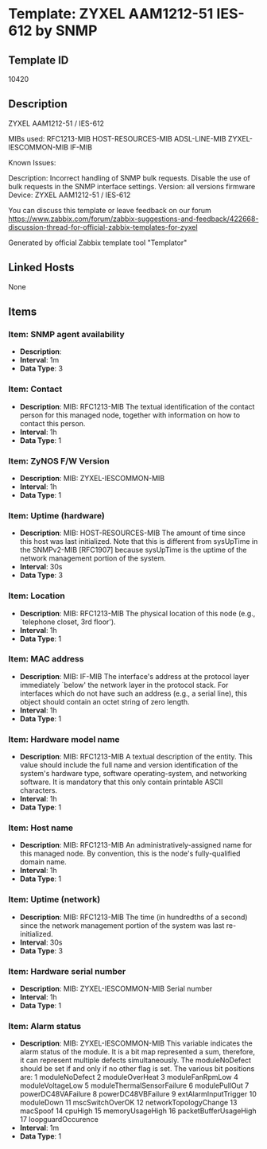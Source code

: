 # Template: ZYXEL AAM1212-51 IES-612 by SNMP

## Template ID
10420

## Description
ZYXEL AAM1212-51 / IES-612

MIBs used:
RFC1213-MIB
HOST-RESOURCES-MIB
ADSL-LINE-MIB
ZYXEL-IESCOMMON-MIB
IF-MIB

Known Issues:

  Description: Incorrect handling of SNMP bulk requests. Disable the use of bulk requests in the SNMP interface settings.
  Version: all versions firmware
  Device: ZYXEL AAM1212-51 / IES-612

You can discuss this template or leave feedback on our forum https://www.zabbix.com/forum/zabbix-suggestions-and-feedback/422668-discussion-thread-for-official-zabbix-templates-for-zyxel

Generated by official Zabbix template tool "Templator"

## Linked Hosts
None

## Items

### Item: SNMP agent availability
- **Description**: 
- **Interval**: 1m
- **Data Type**: 3

### Item: Contact
- **Description**: MIB: RFC1213-MIB
The textual identification of the contact person
for this managed node, together with information
on how to contact this person.
- **Interval**: 1h
- **Data Type**: 1

### Item: ZyNOS F/W Version
- **Description**: MIB: ZYXEL-IESCOMMON-MIB
- **Interval**: 1h
- **Data Type**: 1

### Item: Uptime (hardware)
- **Description**: MIB: HOST-RESOURCES-MIB
The amount of time since this host was last initialized.
Note that this is different from sysUpTime in the SNMPv2-MIB
[RFC1907] because sysUpTime is the uptime of the
network management portion of the system.
- **Interval**: 30s
- **Data Type**: 3

### Item: Location
- **Description**: MIB: RFC1213-MIB
The physical location of this node (e.g.,
`telephone closet, 3rd floor').
- **Interval**: 1h
- **Data Type**: 1

### Item: MAC address
- **Description**: MIB: IF-MIB
The interface's address at the protocol layer
immediately `below' the network layer in the
protocol stack.  For interfaces which do not have
such an address (e.g., a serial line), this object
should contain an octet string of zero length.
- **Interval**: 1h
- **Data Type**: 1

### Item: Hardware model name
- **Description**: MIB: RFC1213-MIB
A textual description of the entity.  This value
should include the full name and version
identification of the system's hardware type,
software operating-system, and networking
software.  It is mandatory that this only contain
printable ASCII characters.
- **Interval**: 1h
- **Data Type**: 1

### Item: Host name
- **Description**: MIB: RFC1213-MIB
An administratively-assigned name for this
managed node.  By convention, this is the node's
fully-qualified domain name.
- **Interval**: 1h
- **Data Type**: 1

### Item: Uptime (network)
- **Description**: MIB: RFC1213-MIB
The time (in hundredths of a second) since the
network management portion of the system was last
re-initialized.
- **Interval**: 30s
- **Data Type**: 3

### Item: Hardware serial number
- **Description**: MIB: ZYXEL-IESCOMMON-MIB
Serial number
- **Interval**: 1h
- **Data Type**: 1

### Item: Alarm status
- **Description**: MIB: ZYXEL-IESCOMMON-MIB
This variable indicates the alarm status of the module.
It is a bit map represented a sum, therefore, it can represent
multiple defects simultaneously. The moduleNoDefect should be set
if and only if no other flag is set.
The various bit positions are:
1   moduleNoDefect
2   moduleOverHeat
3   moduleFanRpmLow
4   moduleVoltageLow
5   moduleThermalSensorFailure
6   modulePullOut
7   powerDC48VAFailure
8   powerDC48VBFailure
9   extAlarmInputTrigger
10   moduleDown
11   mscSwitchOverOK
12   networkTopologyChange
13   macSpoof
14   cpuHigh
15   memoryUsageHigh
16   packetBufferUsageHigh
17   loopguardOccurence
- **Interval**: 1m
- **Data Type**: 1

